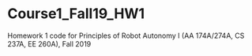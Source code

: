 # Course1_Fall19_HW1
Homework 1 code for Principles of Robot Autonomy I (AA 174A/274A, CS 237A, EE 260A), Fall 2019
